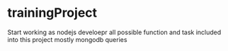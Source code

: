 # trainingProject
Start working as nodejs develoepr all possible function and task included into this project mostly mongodb queries
